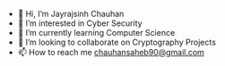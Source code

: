 - 👋 Hi, I’m Jayrajsinh Chauhan
- 👀 I’m interested in Cyber Security
- 🌱 I’m currently learning Computer Science
- 💞️ I’m looking to collaborate on Cryptography Projects
- 📫 How to reach me chauhansaheb90@gmail.com

<!---
jayrajs-git/jayrajs-git is a ✨ special ✨ repository because its `README.md` (this file) appears on your GitHub profile.
You can click the Preview link to take a look at your changes.
--->
